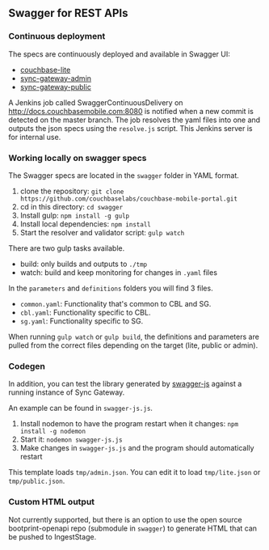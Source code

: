 ## Swagger for REST APIs

### Continuous deployment

The specs are continuously deployed and available in Swagger UI:

- [couchbase-lite](http://developer.couchbase.com/mobile/swagger/couchbase-lite/)
- [sync-gateway-admin](http://developer.couchbase.com/mobile/swagger/sync-gateway-admin/)
- [sync-gateway-public](http://developer.couchbase.com/mobile/swagger/sync-gateway-public/)

A Jenkins job called SwaggerContinuousDelivery on http://docs.couchbasemobile.com:8080 is notified when a new commit is detected on the master branch. The job resolves the yaml files into one and outputs the json specs using the `resolve.js` script. This Jenkins server is for internal use.

### Working locally on swagger specs

The Swagger specs are located in the `swagger` folder in YAML format.

1. clone the repository: `git clone https://github.com/couchbaselabs/couchbase-mobile-portal.git`
2. cd in this directory: `cd swagger`
3. Install gulp: `npm install -g gulp`
4. Install local dependencies: `npm install`
5. Start the resolver and validator script: `gulp watch`

There are two gulp tasks available.

- build: only builds and outputs to `./tmp`
- watch: build and keep monitoring for changes in `.yaml` files

In the `parameters` and `definitions` folders you will find 3 files.

- `common.yaml`: Functionality that's common to CBL and SG.
- `cbl.yaml`: Functionality specific to CBL.
- `sg.yaml`: Functionality specific to SG.

When running `gulp watch` or `gulp build`, the definitions and parameters are pulled from the correct files depending on the target (lite, public or admin).

### Codegen

In addition, you can test the library generated by [swagger-js](https://github.com/swagger-api/swagger-js) against a running instance of Sync Gateway.

An example can be found in `swagger-js.js`.

1. Install nodemon to have the program restart when it changes: `npm install -g nodemon`
2. Start it: `nodemon swagger-js.js`
3. Make changes in `swagger-js.js` and the program should automatically restart

This template loads `tmp/admin.json`. You can edit it to load `tmp/lite.json` or `tmp/public.json`.

### Custom HTML output

Not currently supported, but there is an option to use the open source bootprint-openapi repo (submodule in `swagger`) to generate HTML that can be pushed to IngestStage.
